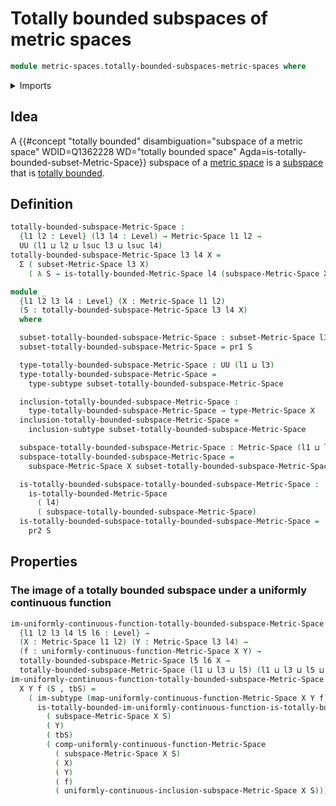 # Totally bounded subspaces of metric spaces

```agda
module metric-spaces.totally-bounded-subspaces-metric-spaces where
```

<details><summary>Imports</summary>

```agda
open import foundation.dependent-pair-types
open import foundation.images-subtypes
open import foundation.subtypes
open import foundation.universe-levels

open import metric-spaces.metric-spaces
open import metric-spaces.subspaces-metric-spaces
open import metric-spaces.totally-bounded-metric-spaces
open import metric-spaces.uniformly-continuous-functions-metric-spaces
```

</details>

## Idea

A
{{#concept "totally bounded" disambiguation="subspace of a metric space" WDID=Q1362228 WD="totally bounded space" Agda=is-totally-bounded-subset-Metric-Space}}
subspace of a [metric space](metric-spaces.metric-spaces.md) is a
[subspace](metric-spaces.subspaces-metric-spaces.md) that is
[totally bounded](metric-spaces.totally-bounded-metric-spaces.md).

## Definition

```agda
totally-bounded-subspace-Metric-Space :
  {l1 l2 : Level} (l3 l4 : Level) → Metric-Space l1 l2 →
  UU (l1 ⊔ l2 ⊔ lsuc l3 ⊔ lsuc l4)
totally-bounded-subspace-Metric-Space l3 l4 X =
  Σ ( subset-Metric-Space l3 X)
    ( λ S → is-totally-bounded-Metric-Space l4 (subspace-Metric-Space X S))

module _
  {l1 l2 l3 l4 : Level} (X : Metric-Space l1 l2)
  (S : totally-bounded-subspace-Metric-Space l3 l4 X)
  where

  subset-totally-bounded-subspace-Metric-Space : subset-Metric-Space l3 X
  subset-totally-bounded-subspace-Metric-Space = pr1 S

  type-totally-bounded-subspace-Metric-Space : UU (l1 ⊔ l3)
  type-totally-bounded-subspace-Metric-Space =
    type-subtype subset-totally-bounded-subspace-Metric-Space

  inclusion-totally-bounded-subspace-Metric-Space :
    type-totally-bounded-subspace-Metric-Space → type-Metric-Space X
  inclusion-totally-bounded-subspace-Metric-Space =
    inclusion-subtype subset-totally-bounded-subspace-Metric-Space

  subspace-totally-bounded-subspace-Metric-Space : Metric-Space (l1 ⊔ l3) l2
  subspace-totally-bounded-subspace-Metric-Space =
    subspace-Metric-Space X subset-totally-bounded-subspace-Metric-Space

  is-totally-bounded-subspace-totally-bounded-subspace-Metric-Space :
    is-totally-bounded-Metric-Space
      ( l4)
      ( subspace-totally-bounded-subspace-Metric-Space)
  is-totally-bounded-subspace-totally-bounded-subspace-Metric-Space =
    pr2 S
```

## Properties

### The image of a totally bounded subspace under a uniformly continuous function

```agda
im-uniformly-continuous-function-totally-bounded-subspace-Metric-Space :
  {l1 l2 l3 l4 l5 l6 : Level} →
  (X : Metric-Space l1 l2) (Y : Metric-Space l3 l4) →
  (f : uniformly-continuous-function-Metric-Space X Y) →
  totally-bounded-subspace-Metric-Space l5 l6 X →
  totally-bounded-subspace-Metric-Space (l1 ⊔ l3 ⊔ l5) (l1 ⊔ l3 ⊔ l5 ⊔ l6) Y
im-uniformly-continuous-function-totally-bounded-subspace-Metric-Space
  X Y f (S , tbS) =
    ( im-subtype (map-uniformly-continuous-function-Metric-Space X Y f) S ,
      is-totally-bounded-im-uniformly-continuous-function-is-totally-bounded-Metric-Space
        ( subspace-Metric-Space X S)
        ( Y)
        ( tbS)
        ( comp-uniformly-continuous-function-Metric-Space
          ( subspace-Metric-Space X S)
          ( X)
          ( Y)
          ( f)
          ( uniformly-continuous-inclusion-subspace-Metric-Space X S)))
```

